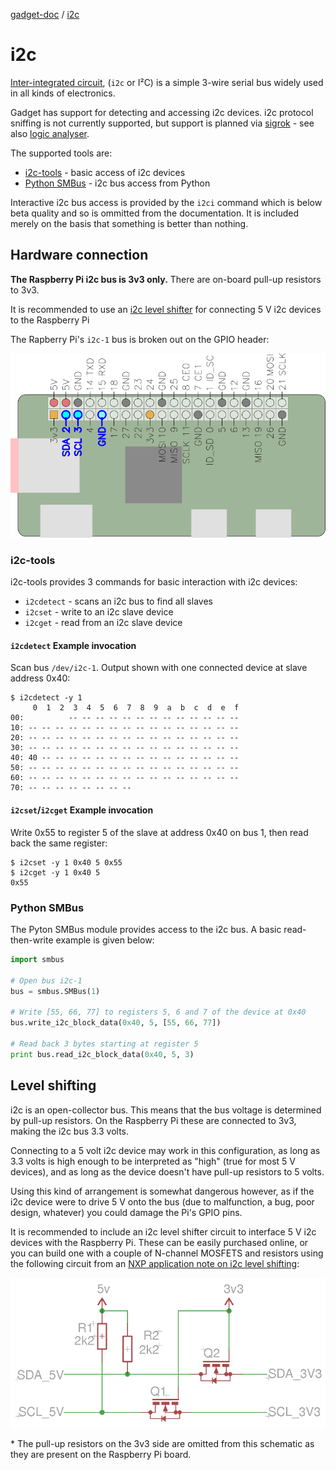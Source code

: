 [gadget-doc](/README.md) / [i2c](/i2c/index.md)

i2c
===

[Inter-integrated circuit](https://en.wikipedia.org/wiki/I%C2%B2C), (`i2c` or
I²C) is a simple 3-wire serial bus widely used in all kinds of electronics.

Gadget has support for detecting and accessing i2c devices. i2c protocol
sniffing is not currently supported, but support is planned via
[sigrok](https://sigrok.org/) - see also [logic analyser](/logic/index.md).

The supported tools are:

 * [i2c-tools](#i2c-tools) - basic access of i2c devices
 * [Python SMBus](#python-smbus) - i2c bus access from Python

Interactive i2c bus access is provided by the `i2ci` command which is below
beta quality and so is ommitted from the documentation. It is included merely
on the basis that something is better than nothing.

Hardware connection
-------------------

<div class="warning">
<b>The Raspberry Pi i2c bus is 3v3 only.</b> There are on-board pull-up resistors to
3v3.

It is recommended to use an <a href="#level-shifting">i2c level shifter</a> for
connecting 5 V i2c devices to the Raspberry Pi
</div>

The Rapberry Pi's `i2c-1` bus is broken out on the GPIO header:

![Raspberry PI i2c pins](./i2c_pins.png)

### i2c-tools

i2c-tools provides 3 commands for basic interaction with i2c devices:

   * `i2cdetect` - scans an i2c bus to find all slaves
   * `i2cset` - write to an i2c slave device
   * `i2cget` - read from an i2c slave device

#### `i2cdetect` Example invocation

Scan bus `/dev/i2c-1`. Output shown with one connected device at
slave address 0x40:
```
$ i2cdetect -y 1
     0  1  2  3  4  5  6  7  8  9  a  b  c  d  e  f
00:          -- -- -- -- -- -- -- -- -- -- -- -- --
10: -- -- -- -- -- -- -- -- -- -- -- -- -- -- -- --
20: -- -- -- -- -- -- -- -- -- -- -- -- -- -- -- --
30: -- -- -- -- -- -- -- -- -- -- -- -- -- -- -- --
40: 40 -- -- -- -- -- -- -- -- -- -- -- -- -- -- --
50: -- -- -- -- -- -- -- -- -- -- -- -- -- -- -- --
60: -- -- -- -- -- -- -- -- -- -- -- -- -- -- -- --
70: -- -- -- -- -- -- -- --
```

#### `i2cset`/`i2cget` Example invocation

Write 0x55 to register 5 of the slave at address 0x40 on bus 1, then
read back the same register:

```
$ i2cset -y 1 0x40 5 0x55
$ i2cget -y 1 0x40 5
0x55
```

### Python SMBus

The Pyton SMBus module provides access to the i2c bus. A basic read-then-write
example is given below:

```python
import smbus

# Open bus i2c-1
bus = smbus.SMBus(1)

# Write [55, 66, 77] to registers 5, 6 and 7 of the device at 0x40
bus.write_i2c_block_data(0x40, 5, [55, 66, 77])

# Read back 3 bytes starting at register 5
print bus.read_i2c_block_data(0x40, 5, 3)
```

## Level shifting

i2c is an open-collector bus. This means that the bus voltage is determined by
pull-up resistors. On the Raspberry Pi these are connected to 3v3, making the
i2c bus 3.3 volts.

Connecting to a 5 volt i2c device may work in this configuration, as long as
3.3 volts is high enough to be interpreted as "high" (true for most 5 V
devices), and as long as the device doesn't have pull-up resistors to 5 volts.

Using this kind of arrangement is somewhat dangerous however, as if the i2c
device were to drive 5 V onto the bus (due to malfunction, a bug, poor design,
whatever) you could damage the Pi's GPIO pins.

It is recommended to include an i2c level shifter circuit to interface 5 V i2c
devices with the Raspberry Pi. These can be easily purchased online, or you can
build one with a couple of N-channel MOSFETS and resistors using the following
circuit from an [NXP application note on i2c level
shifting](http://www.nxp.com/documents/application_note/AN10441.pdf):

![Level shifter circuit](./level_shift.png)

\* The pull-up resistors on the 3v3 side are omitted from this schematic as
they are present on the Raspberry Pi board.
